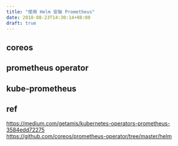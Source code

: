 ```yaml
---
title: "使用 Helm 安裝 Prometheus"
date: 2018-08-23T14:30:14+08:00
draft: true
---
```


## coreos

## prometheus operator

## kube-prometheus

## ref
https://medium.com/getamis/kubernetes-operators-prometheus-3584edd72275  
https://github.com/coreos/prometheus-operator/tree/master/helm  
